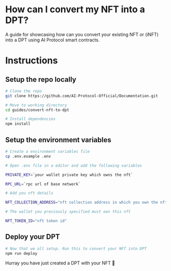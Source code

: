 # How can I convert my NFT into a DPT?
A guide for showcasing how can you convert your existing NFT or (iNFT) into a DPT using AI Protocol smart contracts.

# Instructions

## Setup the repo locally
```bash
# Clone the repo
git clone https://github.com/AI-Protocol-Official/Documentation.git

# Move to working directory
cd guides/convert-nft-to-dpt

# Install dependencies
npm install
```

## Setup the environment variables

```bash
# Create a environment variables file
cp .env.example .env

# Open .env file in a editor and add the following variables

PRIVATE_KEY=`your wallet private key which owns the nft`

RPC_URL=`rpc url of base network`

# Add you nft details

NFT_COLLECTION_ADDRESS="nft collection address in which you own the nft"

# The wallet you previously specified must own this nft

NFT_TOKEN_ID="nft token id"
```


## Deploy your DPT

```bash
# Now that we all setup. Run this to convert your NFT into DPT
npm run deploy
```

Hurray you have just created a DPT with your NFT 🥳